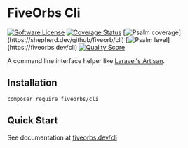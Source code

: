 # FiveOrbs Cli

[![Software License](https://img.shields.io/badge/license-MIT-brightgreen.svg)](LICENSE.md)
[![Coverage Status](https://img.shields.io/scrutinizer/coverage/g/fiveorb/cli.svg)](https://scrutinizer-ci.com/g/fiveorb/cli/code-structure)
[![Psalm coverage](https://shepherd.dev/github/fiveorb/cli/coverage.svg?)](https://shepherd.dev/github/fiveorb/cli)
[![Psalm level](https://shepherd.dev/github/fiveorb/cli/level.svg?)](https://fiveorbs.dev/cli)
[![Quality Score](https://img.shields.io/scrutinizer/g/fiveorb/cli.svg)](https://scrutinizer-ci.com/g/fiveorb/cli)

A command line interface helper like [Laravel's Artisan](https://laravel.com/docs/9.x/artisan).

## Installation

    composer require fiveorbs/cli

## Quick Start

See documentation at [fiveorbs.dev/cli](https://fiveorbs.dev/cli)
